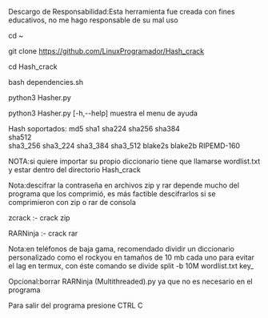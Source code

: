 
Descargo de Responsabilidad:Esta herramienta fue creada con fines educativos, no me hago responsable de su mal uso

cd ~

git clone https://github.com/LinuxProgramador/Hash_crack

cd Hash_crack

bash dependencies.sh

python3 Hasher.py

python3 Hasher.py [-h,--help]  muestra el menu de ayuda 

Hash soportados:
  md5
  sha1
  sha224
  sha256
  sha384                                                                     
  sha512      
  sha3_256
  sha3_224
  sha3_384
  sha3_512
  blake2s
  blake2b
  RIPEMD-160

NOTA:si quiere importar su propio diccionario tiene que llamarse wordlist.txt y estar dentro del directorio Hash_crack

Nota:descifrar la contraseña en archivos zip y rar depende mucho del programa que los comprimió, es más factible descifrarlos si se comprimieron con zip o rar de consola

zcrack :- crack zip

RARNinja :- crack rar

Nota:en teléfonos de baja gama, recomendado dividir un diccionario personalizado como el rockyou en tamaños de 10 mb cada uno para evitar el lag en termux,
con éste comando se divide split -b 10M wordlist.txt key_

Opcional:borrar RARNinja (Multithreaded).py ya que no es necesario en el programa 

Para salir del programa presione CTRL C

